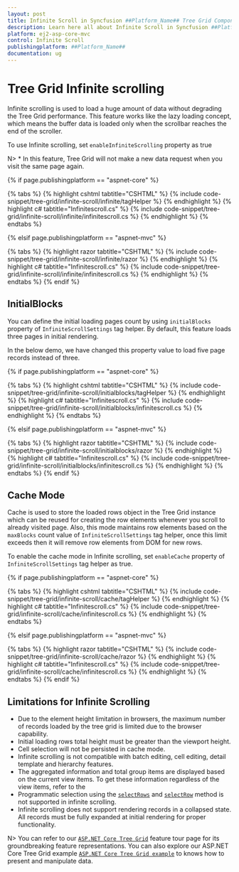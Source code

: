 ```yaml
---
layout: post
title: Infinite Scroll in Syncfusion ##Platform_Name## Tree Grid Component
description: Learn here all about Infinite Scroll in Syncfusion ##Platform_Name## Tree Grid component of Syncfusion Essential JS 2 and more.
platform: ej2-asp-core-mvc
control: Infinite Scroll
publishingplatform: ##Platform_Name##
documentation: ug
---
```



# Tree Grid Infinite scrolling

Infinite scrolling is used to load a huge amount of data without degrading the Tree Grid performance. This feature works like the lazy loading concept, which means the buffer data is loaded only when the scrollbar reaches the end of the scroller.

To use Infinite scrolling, set `enableInfiniteScrolling` property as true

N> * In this feature, Tree Grid will not make a new data request when you visit the same page again.

{% if page.publishingplatform == "aspnet-core" %}

{% tabs %}
{% highlight cshtml tabtitle="CSHTML" %}
{% include code-snippet/tree-grid/infinite-scroll/infinite/tagHelper %}
{% endhighlight %}
{% highlight c# tabtitle="Infinitescroll.cs" %}
{% include code-snippet/tree-grid/infinite-scroll/infinite/infinitescroll.cs %}
{% endhighlight %}
{% endtabs %}

{% elsif page.publishingplatform == "aspnet-mvc" %}

{% tabs %}
{% highlight razor tabtitle="CSHTML" %}
{% include code-snippet/tree-grid/infinite-scroll/infinite/razor %}
{% endhighlight %}
{% highlight c# tabtitle="Infinitescroll.cs" %}
{% include code-snippet/tree-grid/infinite-scroll/infinite/infinitescroll.cs %}
{% endhighlight %}
{% endtabs %}
{% endif %}



## InitialBlocks

You can define the initial loading pages count by using `initialBlocks` property of `InfiniteScrollSettings` tag helper. By default, this feature loads three pages in initial rendering.

In the below demo, we have changed this property value to load five page records instead of three.

{% if page.publishingplatform == "aspnet-core" %}

{% tabs %}
{% highlight cshtml tabtitle="CSHTML" %}
{% include code-snippet/tree-grid/infinite-scroll/initialblocks/tagHelper %}
{% endhighlight %}
{% highlight c# tabtitle="Infinitescroll.cs" %}
{% include code-snippet/tree-grid/infinite-scroll/initialblocks/infinitescroll.cs %}
{% endhighlight %}
{% endtabs %}

{% elsif page.publishingplatform == "aspnet-mvc" %}

{% tabs %}
{% highlight razor tabtitle="CSHTML" %}
{% include code-snippet/tree-grid/infinite-scroll/initialblocks/razor %}
{% endhighlight %}
{% highlight c# tabtitle="Infinitescroll.cs" %}
{% include code-snippet/tree-grid/infinite-scroll/initialblocks/infinitescroll.cs %}
{% endhighlight %}
{% endtabs %}
{% endif %}



## Cache Mode

Cache is used to store the loaded rows object in the Tree Grid instance which can be reused for creating the row elements whenever you scroll to already visited page. Also, this mode maintains row elements based on the `maxBlocks` count value of `InfiniteScrollSettings` tag helper, once this limit exceeds then it will remove row elements from DOM for new rows.

To enable the cache mode in Infinite scrolling, set `enableCache` property of `InfiniteScrollSettings` tag helper as true.

{% if page.publishingplatform == "aspnet-core" %}

{% tabs %}
{% highlight cshtml tabtitle="CSHTML" %}
{% include code-snippet/tree-grid/infinite-scroll/cache/tagHelper %}
{% endhighlight %}
{% highlight c# tabtitle="Infinitescroll.cs" %}
{% include code-snippet/tree-grid/infinite-scroll/cache/infinitescroll.cs %}
{% endhighlight %}
{% endtabs %}

{% elsif page.publishingplatform == "aspnet-mvc" %}

{% tabs %}
{% highlight razor tabtitle="CSHTML" %}
{% include code-snippet/tree-grid/infinite-scroll/cache/razor %}
{% endhighlight %}
{% highlight c# tabtitle="Infinitescroll.cs" %}
{% include code-snippet/tree-grid/infinite-scroll/cache/infinitescroll.cs %}
{% endhighlight %}
{% endtabs %}
{% endif %}



## Limitations for Infinite Scrolling

* Due to the element height limitation in browsers, the maximum number of records loaded by the tree grid is limited due to the browser capability.
* Initial loading rows total height must be greater than the viewport height.
* Cell selection will not be persisted in cache mode.
* Infinite scrolling is not compatible with batch editing, cell editing, detail template and hierarchy features.
* The aggregated information and total group items are displayed based on the current view items. To get these information regardless of the view items, refer to the
* Programmatic selection using the [`selectRows`](../api/treegrid/#selectrows) and [`selectRow`](../api/treegrid/#selectrow) method is not supported in infinite scrolling.
* Infinite scrolling does not support rendering records in a collapsed state. All records must be fully expanded at initial rendering for proper functionality.

N> You can refer to our  [`ASP.NET Core Tree Grid`](https://www.syncfusion.com/aspnet-core-ui-controls/tree-grid) feature tour page for its groundbreaking feature representations. You can also explore our ASP.NET Core Tree Grid example [`ASP.NET Core Tree Grid example`](https://ej2.syncfusion.com/aspnetcore/TreeGrid/Overview#/material) to knows how to present and manipulate data.
